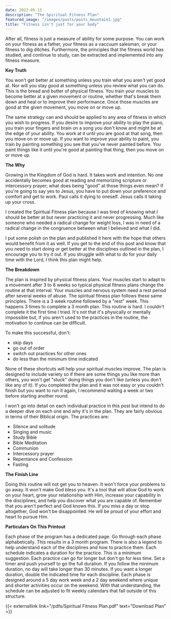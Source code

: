 ```yaml
---
date: 2022-05-15
description: "The Spiritual Fitness Plan"
featured_image: "/images/posts/posts_mountain1.jpg"
title: "Fitness isn't just for your body"
---
```


After all, fitness is just a measure of ability for some purpose. You can work on your fitness as a father, your fitness as a vaccuum salesman, or your fitness to dig ditches. Furthermore, the principles that the fitness world has studied, and continue to study, can be extracted and implemented into any fitness measure.

**Key Truth**

You won't get better at something unless you train what you aren't yet good at. Nor will you stay good at something unless you review what you can do. This is the bread and butter of physical fitness. You train your muscles to become better at a given movement or routine, whether that's break them down and heal or to improve their performance. Once those muscles are good at the given movement, you move on or move up.

The same strategy can and should be applied to any area of fitness in which you wish to progress. If you desire to improve your ability to play the piano, you train your fingers and brain on a song you don't know and might be at the edge of your ability. You work at it until you are good at that song, then you move on or move up. If you want to improve your ability to paint, you train by painting something you see that you've never painted before. You paint things like it until you're good at painting that thing, then you move on or move up.

**The Why**

Growing in the Kingdom of God is hard. It takes work and intention. No one accidentally becomes good at reading and memorizing scripture or intercessory prayer; what does being "good" at those things even mean? If you're going to say yes to Jesus, you have to put down your preference and comfort and get to work. Paul calls it dying to oneself. Jesus calls it taking up your cross.

I created the Spiritual Fitness plan because I was tired of knowing what I should be better at but never practicing it and never progressing. Much like someone who needed a radical change for weight loss, I was in need of a radical change in the congruence between what I believed and what I did.

I put some polish on the plan and published it here with the hope that others would benefit from it as well. If you get to the end of this post and know that you need to start doing or get better at the disciplines outlined in the plan, I encourage you to try it out. If you struggle with what to do for your daily time with the Lord, I think this plan might help.


**The Breakdown**
  
The plan is inspired by physical fitness plans. Your muscles start to adapt to a movement after 3 to 6 weeks so typical physical fitness plans change the routine at that interval. Your muscles and nervous system need a rest period after several weeks of abuse. The spiritual fitness plan follows these same principles. There is a 3 week routine followed by a "rest" week. This happens 3 times to complete a 3 month plan. This routine is hard. I couldn't complete it the first time I tried. It's not that it's physically or mentally impossible but, if you aren't used to the practices in the routine, the motivation to continue can be difficult.

To make this successful, don't:
  * skip days
  * go out of order
  * switch out practices for other ones
  * do less than the minimum time indicated

None of these shortcuts will help your spiritual muscles improve. The plan is designed to include variety so if there are some things you like more than others, you won't get "stuck" doing things you don't like (unless you don't like any of it). If you completed the plan and it was not easy or you couldn't finish but you want to run it again, I recommend waiting a week or two before starting another round.

I won't go into detail on each individual practice in this post but intend to do a deeper dive on each one and why it's in the plan. They are fairly obvious in terms of their Biblical origin. The practices are:
  * Silence and solitude
  * Singing and music
  * Study Bible
  * Bible Meditation
  * Communion
  * Intercessory prayer
  * Repentance and Confession
  * Fasting

**The Finish Line**
  
Doing this routine will not get you to heaven. It won't force your problems to go away. It won't make God bless you. It's a tool that will allow God to work on your heart, grow your relationship with Him, increase your capability in the disciplines, and help you discover what you are capable of. Remember that you aren't perfect and God knows this. If you miss a day or stop altogether, God won't be disappointed. He will be proud of your effort and heart to pursue Him.


**Particulars On This Printout**

Each phase of the program has a dedicated page. Go through each phase alphabetically. This results in a 3 month program. There is also a legend to help understand each of the disciplines and how to practice them. Each schedule indicates a duration for the practice. This is a minimum suggestion. Each practice can go for longer but don't go for less time. Set a timer and push yourself to go the full duration. If you follow the minimum duration, no day will take longer than 30 minutes. If you want a longer duration, double the indicated time for each discipline. Each phase is designed around a 5 day work week and a 2 day weekend where unique and shorter activities occur on the weekend. With that understanding, the schedule can be adjusted to fit weekly calendars that fall outside of this structure.


{{< externallink link="/pdfs/Spiritual Fitness Plan.pdf" text="Download Plan" >}}